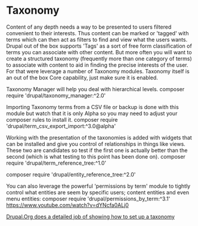 
# Taxonomy
Content of any depth needs a way to be presented to users filtered convenient to their interests.  Thus content can be marked or 'tagged' with terms which can then act as filters to find and view what the users wants.  Drupal out of the box supports 'Tags' as a sort of free form classification of terms you can associate with other content.  But more often you will want to create a structured taxonomy (frequently more than one category of terms) to associate with content to aid in finding the precise interests of the user.  For that were leverage a number of Taxonomy modules.  Taxonomy itself is an out of the box Core capability, just make sure it is enabled.  

Taxonomy Manager will help you deal with hierarchical levels.
composer require 'drupal/taxonomy_manager:^2.0'

Importing Taxonomy terms from a CSV file or backup is done with this module but watch that it is only Alpha so you may need to adjust your composer rules to install it. 
composer require 'drupal/term_csv_export_import:^3.0@alpha'


Working with the presentation of the taxonomies is added with widgets that can be installed and give you control of relationships in things like views.  These two are candidates so test if the first one is actually better than the second (which is what testing to this point has been done on).
composer require 'drupal/term_reference_tree:^1.0'

composer require 'drupal/entity_reference_tree:^2.0'


You can also leverage the powerful 'permissions by term' module to tightly control what entities are seem by specific users; content entities and even menu entities:
composer require 'drupal/permissions_by_term:^3.1'
https://www.youtube.com/watch?v=dYNcfa0ALj0






[Drupal.Org does a detailed job of showing how to set up a taxonomy](https://www.drupal.org/docs/user_guide/en/structure-taxonomy-setup.html)
